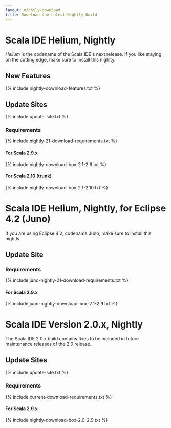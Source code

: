 ```yaml
---
layout: nightly-download
title: Download the Latest Nightly Build
---
```


# Scala IDE Helium, Nightly
*Helium* is the codename of the Scala IDE's next release. If you like staying on the cutting edge, make sure to install this nighlty.

## New Features
{% include nightly-download-features.txt %}

## Update Sites
{% include update-site.txt %}

### Requirements
{% include nightly-21-download-requirements.txt %}

#### For Scala 2.9.x
{% include nightly-download-box-2.1-2.9.txt %}

#### For Scala 2.10 (trunk)
{% include nightly-download-box-2.1-2.10.txt %}

# Scala IDE Helium, Nightly, for Eclipse 4.2 (Juno)
If you are using Eclipse 4.2, codename Juno, make sure to install this nightly.

## Update Site

### Requirements
{% include juno-nightly-21-download-requirements.txt %}

#### For Scala 2.9.x
{% include juno-nightly-download-box-2.1-2.9.txt %}

# Scala IDE Version 2.0.x, Nightly
The Scala IDE 2.0.x build contains fixes to be included in future maintenance releases of the 2.0 release.

## Update Sites
{% include update-site.txt %}

### Requirements
{% include current-download-requirements.txt %}

#### For Scala 2.9.x
{% include nightly-download-box-2.0-2.9.txt %}

